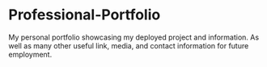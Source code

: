 # Professional-Portfolio
My personal portfolio showcasing my deployed project and information. As well as many other useful link, media, and contact information for future employment.
